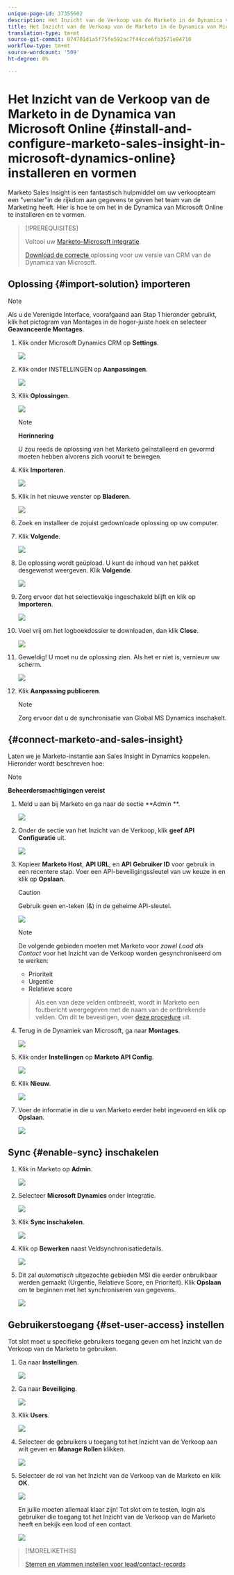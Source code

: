 ```yaml
---
unique-page-id: 37355602
description: Het Inzicht van de Verkoop van de Marketo in de Dynamica van Microsoft online installeren en vormen - Marketo Docs - de Documentatie van het Product
title: Het Inzicht van de Verkoop van de Marketo in de Dynamica van Microsoft online installeren en vormen
translation-type: tm+mt
source-git-commit: 074701d1a5f75fe592ac7f44cce6fb3571e94710
workflow-type: tm+mt
source-wordcount: '509'
ht-degree: 0%

---
```



# Het Inzicht van de Verkoop van de Marketo in de Dynamica van Microsoft Online {#install-and-configure-marketo-sales-insight-in-microsoft-dynamics-online} installeren en vormen

Marketo Sales Insight is een fantastisch hulpmiddel om uw verkoopteam een &quot;venster&quot;in de rijkdom aan gegevens te geven het team van de Marketing heeft. Hier is hoe te om het in de Dynamica van Microsoft Online te installeren en te vormen.

>[!PREREQUISITES]
>
>Voltooi uw [Marketo-Microsoft integratie](http://docs.marketo.com/x/E4A2).
>
>[Download de correcte ](http://docs.marketo.com/x/LoJo) oplossing voor uw versie van CRM van de Dynamica van Microsoft.

## Oplossing {#import-solution} importeren

>[!NOTE]
>
>Als u de Verenigde Interface, voorafgaand aan Stap 1 hieronder gebruikt, klik het pictogram van Montages in de hoger-juiste hoek en selecteer **Geavanceerde Montages**.

1. Klik onder Microsoft Dynamics CRM op **Settings**.

   ![](assets/image2014-12-12-9-3a4-3a56-1.png)

1. Klik onder INSTELLINGEN op **Aanpassingen**.

   ![](assets/image2015-4-29-14-3a22-3a1-1.png)

1. Klik **Oplossingen**.

   ![](assets/image2014-12-12-9-3a5-3a17-1.png)

   >[!NOTE]
   >
   >**Herinnering**
   >
   >
   >U zou reeds de oplossing van het Marketo geïnstalleerd en gevormd moeten hebben alvorens zich vooruit te bewegen.

1. Klik **Importeren**.

   ![](assets/image2014-12-12-9-3a5-3a27-1.png)

1. Klik in het nieuwe venster op **Bladeren**.

   ![](assets/image2014-12-12-9-3a5-3a36-1.png)

1. Zoek en installeer de zojuist gedownloade oplossing op uw computer.
1. Klik **Volgende**.

   ![](assets/seven.png)

1. De oplossing wordt geüpload. U kunt de inhoud van het pakket desgewenst weergeven. Klik **Volgende**.

   ![](assets/image2014-12-12-9-3a6-3a10-1.png)

1. Zorg ervoor dat het selectievakje ingeschakeld blijft en klik op **Importeren**.

   ![](assets/image2014-12-12-9-3a6-3a19-1.png)

1. Voel vrij om het logboekdossier te downloaden, dan klik **Close**.

   ![](assets/image2014-12-12-9-3a6-3a29-1.png)

1. Geweldig! U moet nu de oplossing zien. Als het er niet is, vernieuw uw scherm.

   ![](assets/eleven.png)

1. Klik **Aanpassing publiceren**.

   >[!NOTE]
   >
   >Zorg ervoor dat u de synchronisatie van Global MS Dynamics inschakelt.

## {#connect-marketo-and-sales-insight}

Laten we je Marketo-instantie aan Sales Insight in Dynamics koppelen. Hieronder wordt beschreven hoe:

>[!NOTE]
>
>**Beheerdersmachtigingen vereist**

1. Meld u aan bij Marketo en ga naar de sectie **Admin **.

   ![](assets/image2014-12-12-9-3a6-3a50-1.png)

1. Onder de sectie van het Inzicht van de Verkoop, klik **geef API Configuratie** uit.

   ![](assets/image2014-12-12-9-3a7-3a0-1.png)

1. Kopieer **Marketo Host**, **API URL**, en **API Gebruiker ID** voor gebruik in een recentere stap. Voer een API-beveiligingssleutel van uw keuze in en klik op **Opslaan**.

   >[!CAUTION]
   >
   >Gebruik geen en-teken (&amp;) in de geheime API-sleutel.

   ![](assets/image2014-12-12-9-3a7-3a9-1.png)

   >[!NOTE]
   >
   >De volgende gebieden moeten met Marketo voor *zowel Lood als Contact* voor het Inzicht van de Verkoop worden gesynchroniseerd om te werken:
   >
   >    
   >    
   >    * Prioriteit
   >    * Urgentie
   >    * Relatieve score

   >    
   >    
   >Als een van deze velden ontbreekt, wordt in Marketo een foutbericht weergegeven met de naam van de ontbrekende velden. Om dit te bevestigen, voer [deze procedure](../../../../product-docs/marketo-sales-insight/msi-for-microsoft-dynamics/setting-up-and-using/required-fields-for-syncing-marketo-with-dynamics.md) uit.

1. Terug in de Dynamiek van Microsoft, ga naar **Montages**.

   ![](assets/image2014-12-12-9-3a7-3a25-1.png)

1. Klik onder **Instellingen** op **Marketo API Config**.

   ![](assets/image2014-12-12-9-3a7-3a34-1.png)

1. Klik **Nieuw**.

   ![](assets/image2014-12-12-9-3a8-3a8-1.png)

1. Voer de informatie in die u van Marketo eerder hebt ingevoerd en klik op **Opslaan**.

   ![](assets/image2014-12-12-9-3a8-3a17-1.png)

## Sync {#enable-sync} inschakelen

1. Klik in Marketo op **Admin**.

   ![](assets/enable-one.png)

1. Selecteer **Microsoft Dynamics** onder Integratie.

   ![](assets/enable-two.png)

1. Klik **Sync inschakelen**.

   ![](assets/enable-three.png)

1. Klik op **Bewerken** naast Veldsynchronisatiedetails.

   ![](assets/enable-four.png)

1. Dit zal *automatisch* uitgezochte gebieden MSI die eerder onbruikbaar werden gemaakt (Urgentie, Relatieve Score, en Prioriteit). Klik **Opslaan** om te beginnen met het synchroniseren van gegevens.

   ![](assets/enable-five.png)

## Gebruikerstoegang {#set-user-access} instellen

Tot slot moet u specifieke gebruikers toegang geven om het Inzicht van de Verkoop van de Marketo te gebruiken.

1. Ga naar **Instellingen**.

   ![](assets/image2014-12-12-9-3a8-3a34-1.png)

1. Ga naar **Beveiliging**.

   ![](assets/image2015-4-29-14-3a56-3a33-1.png)

1. Klik **Users**.

   ![](assets/image2015-4-29-14-3a57-3a46-1.png)

1. Selecteer de gebruikers u toegang tot het Inzicht van de Verkoop aan wilt geven en **Manage Rollen** klikken.

   ![](assets/image2015-4-29-14-3a59-3a31-1.png)

1. Selecteer de rol van het Inzicht van de Verkoop van de Marketo en klik **OK**.

   ![](assets/image2014-12-12-9-3a9-3a22-1.png)

   En jullie moeten allemaal klaar zijn! Tot slot om te testen, login als gebruiker die toegang tot het Inzicht van de Verkoop van de Marketo heeft en bekijk een lood of een contact.

   ![](assets/image2015-4-29-15-3a2-3a27-1.png)

>[!MORELIKETHIS]
>
>[Sterren en vlammen instellen voor lead/contact-records](http://docs.marketo.com/x/BICMAg)

